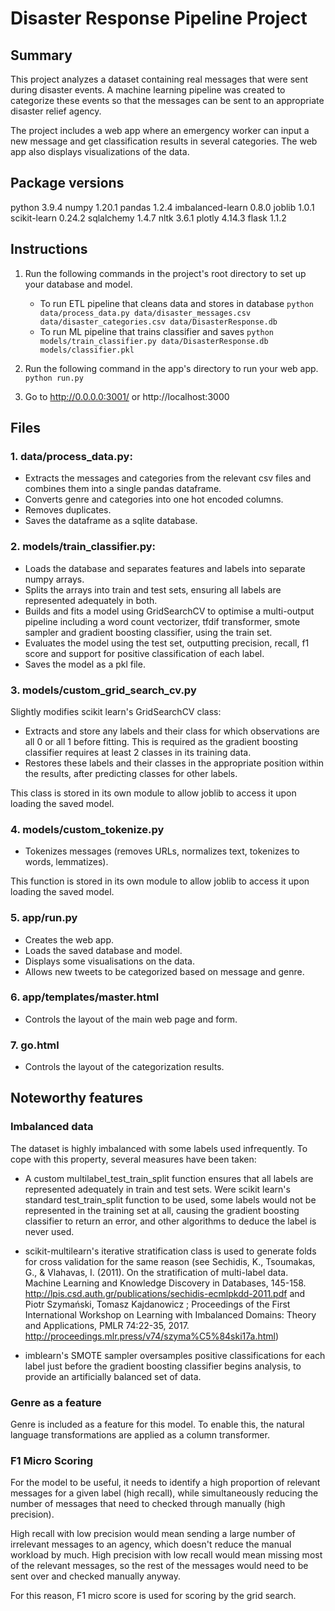 # Disaster Response Pipeline Project

## Summary

This project analyzes a dataset containing real messages that were sent during disaster events. A machine learning pipeline was created to categorize these events so that the messages can be sent to an appropriate disaster relief agency.

The project includes a web app where an emergency worker can input a new message and get classification results in several categories. The web app also displays visualizations of the data.

## Package versions

python                    3.9.4
numpy                     1.20.1
pandas                    1.2.4
imbalanced-learn          0.8.0
joblib                    1.0.1
scikit-learn              0.24.2
sqlalchemy                1.4.7
nltk                      3.6.1
plotly                    4.14.3
flask                     1.1.2

## Instructions

1. Run the following commands in the project's root directory to set up your database and model.

    - To run ETL pipeline that cleans data and stores in database
        `python data/process_data.py data/disaster_messages.csv data/disaster_categories.csv data/DisasterResponse.db`
    - To run ML pipeline that trains classifier and saves
        `python models/train_classifier.py data/DisasterResponse.db models/classifier.pkl`

2. Run the following command in the app's directory to run your web app.
    `python run.py`

3. Go to http://0.0.0.0:3001/ or http://localhost:3000

## Files

### 1. data/process_data.py:

* Extracts the messages and categories from the relevant csv files and combines them into a single pandas dataframe.
* Converts genre and categories into one hot encoded columns.
* Removes duplicates.
* Saves the dataframe as a sqlite database.

### 2. models/train_classifier.py:

* Loads the database and separates features and labels into separate numpy arrays.
* Splits the arrays into train and test sets, ensuring all labels are represented adequately in both.
* Builds and fits a model using GridSearchCV to optimise a multi-output pipeline including a word count vectorizer, tfdif transformer, smote sampler and gradient boosting classifier, using the train set.
* Evaluates the model using the test set, outputting precision, recall, f1 score and support for positive classification of each label.
* Saves the model as a pkl file.

### 3. models/custom_grid_search_cv.py

Slightly modifies scikit learn's GridSearchCV class:

* Extracts and store any labels and their class for which observations are all 0 or all 1 before fitting. This is required as the gradient boosting classifier requires at least 2 classes in its training data.
* Restores these labels and their classes in the appropriate position within the results, after predicting classes for other labels.

This class is stored in its own module to allow joblib to access it upon loading the saved model.

### 4. models/custom_tokenize.py

* Tokenizes messages (removes URLs, normalizes text, tokenizes to words, lemmatizes).

This function is stored in its own module to allow joblib to access it upon loading the saved model.

### 5. app/run.py

* Creates the web app.
* Loads the saved database and model.
* Displays some visualisations on the data.
* Allows new tweets to be categorized based on message and genre.

### 6. app/templates/master.html

* Controls the layout of the main web page and form.

### 7. go.html

* Controls the layout of the categorization results.

## Noteworthy features

### Imbalanced data

The dataset is highly imbalanced with some labels used infrequently. To cope with this property, several measures have been taken:

* A custom multilabel_test_train_split function ensures that all labels are represented adequately in train and test sets. Were scikit learn's standard test_train_split function to be used, some labels would not be represented in the training set at all, causing the gradient boosting classifier to return an error, and other algorithms to deduce the label is never used.

* scikit-multilearn's iterative stratification class is used to generate folds for cross validation for the same reason (see Sechidis, K., Tsoumakas, G., & Vlahavas, I. (2011). On the stratification of multi-label data. Machine Learning and Knowledge Discovery in Databases, 145-158. http://lpis.csd.auth.gr/publications/sechidis-ecmlpkdd-2011.pdf and Piotr Szymański, Tomasz Kajdanowicz ; Proceedings of the First International Workshop on Learning with Imbalanced Domains: Theory and Applications, PMLR 74:22-35, 2017. http://proceedings.mlr.press/v74/szyma%C5%84ski17a.html)

* imblearn's SMOTE sampler oversamples positive classifications for each label just before the gradient boosting classifier begins analysis, to provide an artificially balanced set of data.

### Genre as a feature

Genre is included as a feature for this model. To enable this, the natural language transformations are applied as a column transformer.

### F1 Micro Scoring

For the model to be useful, it needs to identify a high proportion of relevant messages for a given label (high recall), while simultaneously reducing the number of messages that need to checked through manually (high precision).

High recall with low precision would mean sending a large number of irrelevant messages to an agency, which doesn't reduce the manual workload by much. High precision with low recall would mean missing most of the relevant messages, so the rest of the messages would need to be sent over and checked manually anyway.

For this reason, F1 micro score is used for scoring by the grid search.
